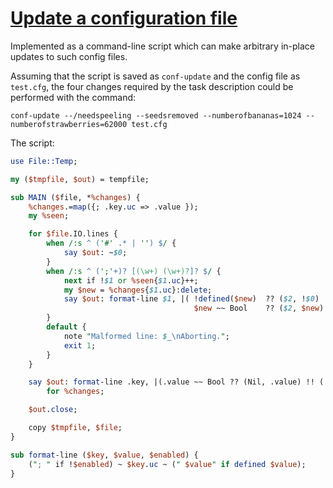 [1]: https://rosettacode.org/wiki/Update_a_configuration_file

# [Update a configuration file][1]


Implemented as a command-line script which can make arbitrary in-place updates to such config files.



Assuming that the script is saved as `conf-update` and the config file as `test.cfg`, the four changes required by the task description could be performed with the command:


```
conf-update --/needspeeling --seedsremoved --numberofbananas=1024 --numberofstrawberries=62000 test.cfg
```


The script:

```perl
use File::Temp;

my ($tmpfile, $out) = tempfile;

sub MAIN ($file, *%changes) {
    %changes.=map({; .key.uc => .value });
    my %seen;

    for $file.IO.lines {
        when /:s ^ ('#' .* | '') $/ {
            say $out: ~$0;
        }
        when /:s ^ (';'+)? [(\w+) (\w+)?]? $/ {
            next if !$1 or %seen{$1.uc}++;
            my $new = %changes{$1.uc}:delete;
            say $out: format-line $1, |( !defined($new)  ?? ($2, !$0)  !!
                                         $new ~~ Bool    ?? ($2, $new) !! ($new, True) );
        }
        default {
            note "Malformed line: $_\nAborting.";
            exit 1;
        }
    }

    say $out: format-line .key, |(.value ~~ Bool ?? (Nil, .value) !! (.value, True))
        for %changes;

    $out.close;

    copy $tmpfile, $file;
}

sub format-line ($key, $value, $enabled) {
    ("; " if !$enabled) ~ $key.uc ~ (" $value" if defined $value);
}
```
